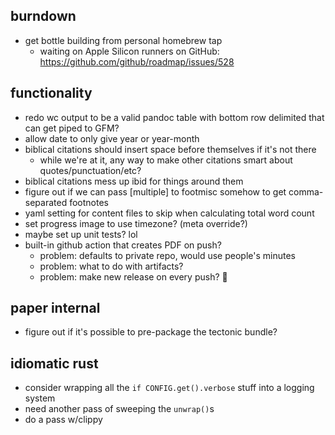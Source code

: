## burndown
* get bottle building from personal homebrew tap
    - waiting on Apple Silicon runners on GitHub: https://github.com/github/roadmap/issues/528

## functionality
* redo wc output to be a valid pandoc table with bottom row delimited that can get piped to GFM?
* allow date to only give year or year-month
* biblical citations should insert space before themselves if it's not there
    - while we're at it, any way to make other citations smart about quotes/punctuation/etc? 
* biblical citations mess up ibid for things around them
* figure out if we can pass [multiple] to footmisc somehow to get comma-separated footnotes
* yaml setting for content files to skip when calculating total word count
* set progress image to use timezone? (meta override?)
* maybe set up unit tests? lol
* built-in github action that creates PDF on push?
  - problem: defaults to private repo, would use people's minutes
  - problem: what to do with artifacts? 
  - problem: make new release on every push? 😬

## paper internal
* figure out if it's possible to pre-package the tectonic bundle?

## idiomatic rust
- consider wrapping all the `if CONFIG.get().verbose` stuff into a logging system
- need another pass of sweeping the `unwrap()`s
- do a pass w/clippy
